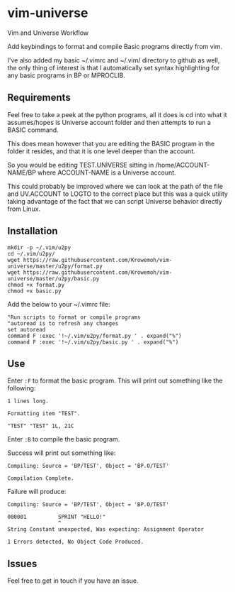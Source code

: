 # vim-universe
Vim and Universe Workflow

Add keybindings to format and compile Basic programs directly from vim.

I've also added my basic ~/.vimrc and ~/.vim/ directory to github as well, the only thing of interest is that I automatically set syntax highlighting for any basic programs in BP or MPROCLIB.

## Requirements

Feel free to take a peek at the python programs, all it does is cd into what it assumes/hopes is Universe account folder and then attempts to run a BASIC command.

This does mean however that you are editing the BASIC program in the folder it resides, and that it is one level deeper than the account.

So you would be editing TEST.UNIVERSE sitting in /home/ACCOUNT-NAME/BP where ACCOUNT-NAME is a Universe account.

This could probably be improved where we can look at the path of the file and UV.ACCOUNT to LOGTO to the correct place but this was a quick utility taking advantage of the fact that we can script Universe behavior directly from Linux. 

## Installation

    
    mkdir -p ~/.vim/u2py
    cd ~/.vim/u2py/
    wget https://raw.githubusercontent.com/Krowemoh/vim-universe/master/u2py/format.py
    wget https://raw.githubusercontent.com/Krowemoh/vim-universe/master/u2py/basic.py
    chmod +x format.py
    chmod +x basic.py
  
Add the below to your ~/.vimrc file:
    
    "Run scripts to format or compile programs
    "autoread is to refresh any changes
    set autoread
    command F :exec '!~/.vim/u2py/format.py ' . expand("%")
    command F :exec '!~/.vim/u2py/basic.py ' . expand("%")
    
## Use

Enter `:F` to format the basic program. This will print out something like the following:
    
    1 lines long.
    
    Formatting item "TEST".
    
    "TEST" "TEST" 1L, 21C
  
Enter `:B` to compile the basic program. 

Success will print out something like:
    
    Compiling: Source = 'BP/TEST', Object = 'BP.O/TEST'
    
    Compilation Complete.
  
Failure will produce:
    
    Compiling: Source = 'BP/TEST', Object = 'BP.O/TEST'
    
    000001          SPRINT "HELLO!"
                    ^
    String Constant unexpected, Was expecting: Assignment Operator
    
    1 Errors detected, No Object Code Produced.
  
  ## Issues
  
  Feel free to get in touch if you have an issue.

